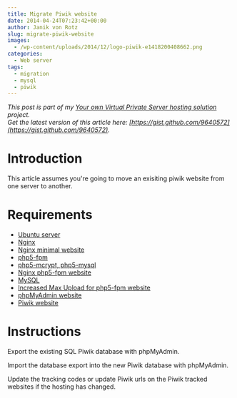```yaml
---
title: Migrate Piwik website
date: 2014-04-24T07:23:42+00:00
author: Janik von Rotz
slug: migrate-piwik-website
images:
  - /wp-content/uploads/2014/12/logo-piwik-e1418200408662.png
categories:
  - Web server
tags:
  - migration
  - mysql
  - piwik
---
```

*This post is part of my [Your own Virtual Private Server hosting solution](https://janikvonrotz.ch/your-own-virtual-private-server-hosting-solution/) project.*  
*Get the latest version of this article here: [https://gist.github.com/9640572](https://gist.github.com/9640572).*

# Introduction

This article assumes you're going to move an exisiting piwik website from one server to another.
<!--more-->
# Requirements

* [Ubuntu server](https://janikvonrotz.ch/2014/03/13/deploy-ubuntu-server/)
* [Nginx](https://janikvonrotz.ch/2014/03/31/install-nginx/)
* [Nginx minimal website](https://janikvonrotz.ch/2014/04/01/nginx-minimal-website/)
* [php5-fpm](https://janikvonrotz.ch/2014/03/20/install-php5-fpm/)
* [php5-mcrypt, php5-mysql](https://janikvonrotz.ch/2014/03/25/install-php5-modules/)
* [Nginx php5-fpm website](https://janikvonrotz.ch/2014/04/11/install-nginx-php5-fpm-website/)
* [MySQL](https://janikvonrotz.ch/2014/04/07/install-mysql/)
* [Increased Max Upload for php5-fpm website](https://janikvonrotz.ch/2014/04/11/increase-max-upload-for-php5-fpm-website/)
* [phpMyAdmin website](https://janikvonrotz.ch/2014/04/14/install-phpmyadmin-website/)
* [Piwik website](https://janikvonrotz.ch/2014/04/22/install-piwik-website/)

# Instructions

Export the existing SQL Piwik database with phpMyAdmin.

Import the database export into the new Piwik database with phpMyAdmin.

Update the tracking codes or update Piwik urls on the Piwik tracked websites if the hosting has changed.
  